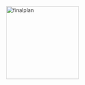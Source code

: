<img width="195" alt="finalplan" src="https://github.com/abcdaaaaaaaaa/Chernobyl/assets/108553778/e2371c87-bef4-437e-a2bd-7b1aaa4b38fd">
